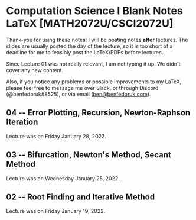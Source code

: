 # Computation Science I Blank Notes LaTeX [MATH2072U/CSCI2072U]

Thank-you for using these notes! I will be posting notes **after** lectures. The slides are usually posted the day of the lecture, so it is too short of a deadline for me to feasibly post the LaTeX/PDFs before lectures. 

Since Lecture 01 was not really relevant, I am not typing it up. We didn't cover any new content.

Also, if you notice any problems or possible improvements to my LaTeX, please feel free to message me over Slack, or through Discord (@benfedoruk#8525), or via email (ben@benfedoruk.com). 

## 04 -- Error Plotting, Recursion, Newton-Raphson Iteration
Lecture was on Friday January 28, 2022. 

## 03 -- Bifurcation, Newton's Method, Secant Method
Lecture was on Wednesday January 25, 2022.

## 02 -- Root Finding and Iterative Method
Lecture was on Friday January 19, 2022. 
